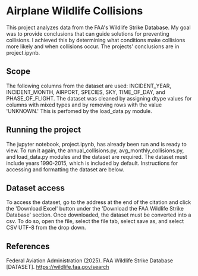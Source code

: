 # Airplane Wildlife Collisions

This project analyzes data from the FAA's Wildlife Strike Database. My goal was to provide conclusions that can guide solutions for preventing collisions. I achieved this by determining what conditions make collisions more likely and when collisions occur. The projects' conclusions are in project.ipynb.

## Scope
The following columns from the dataset are used: INCIDENT_YEAR, INCIDENT_MONTH, AIRPORT, SPECIES, SKY, TIME_OF_DAY, and PHASE_OF_FLIGHT.
The dataset was cleaned by assigning dtype values for columns with mixed types and by removing rows with the value 'UNKNOWN.' This is perfomed by the load_data.py module.

## Running the project
The jupyter notebook, project.ipynb, has already been run and is ready to view. To run it again, the annual_collisions.py, avg_monthly_collisions.py, and load_data.py modules and the dataset are required. The dataset must include years 1990-2015, which is included by default. Instructions for accessing and formatting the dataset are below.

## Dataset access
To access the dataset, go to the address at the end of the citation and click the 'Download Excel' button under the 'Download the FAA Wildlife Strike Database' section. Once downloaded, the dataset must be converted into a csv. To do so, open the file, select the file tab, select save as, and select CSV UTF-8 from the drop down.

## References
Federal Aviation Administration (2025). FAA Wildlife Strike Database [DATASET]. https://wildlife.faa.gov/search
